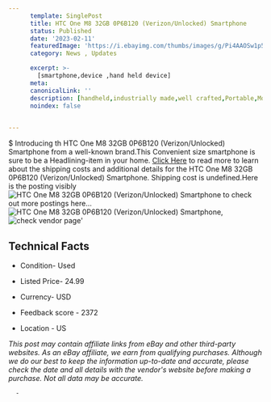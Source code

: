 ```yaml
---
      template: SinglePost
      title: HTC One M8 32GB 0P6B120 (Verizon/Unlocked) Smartphone
      status: Published
      date: '2023-02-11'
      featuredImage: 'https://i.ebayimg.com/thumbs/images/g/Pi4AAOSw1p5j4AbV/s-l225.jpg'
      category: News , Updates

      excerpt: >-
        [smartphone,device ,hand held device]
      meta:
      canonicalLink: ''
      description: [handheld,industrially made,well crafted,Portable,Mobile,Compact,Convenient,Lightweight,Maneuverable,Man-portable,Miniature,Carriable,Hand-held,Light,Holdable,Transportable,Mobile device,Pocket-sized,On-the-go,Wireless,Cordless,Compact size,Convenient size, smartphone,device ,hand held device]
      noindex: false
      

---
```

$
      Introducing th HTC One M8 32GB 0P6B120 (Verizon/Unlocked) Smartphone from a well-known brand.This Convenient size smartphone is sure to be a Headlining-item in your home. [Click Here](https://www.ebay.com/itm/165924329329?hash=item26a1dc5771%3Ag%3APi4AAOSw1p5j4AbV&amdata=enc%3AAQAHAAAA4JBKNoZHPq813zqZi3rluzjzmBlzhaHmFaEd1dQESAqy9%2FX48f%2BMp85O9M31PyDs8gLTWIjcEDtQN0rTTKvMMqQz7ryhyIwWxMmfKC6LeFBCaa%2BBqM14glRALT539ku9f64qzJDqTaWhP7YJuie4d2heT4NSvE0AySGHWWlsh9JlIgKqVAUWyk8UcSa1zxbSGbaO1hWjh9w4cyu6%2Fyd9C5k0LNS%2FkTwxWtEwCJZwL8XD%2B5fyct%2BoSHy7JJ51g4Sz8ZJT2Khj9Br3O0Lw1Tx4X1jsACfjjBlm7zPvxCdBA0Gz&mkevt=1&mkcid=1&mkrid=711-53200-19255-0&campid=%253CePNCampaignId%253E&customid=%253CreferenceId%253E&toolid=10049) to read more to learn about the shipping costs and additional details for the HTC One M8 32GB 0P6B120 (Verizon/Unlocked) Smartphone. Shipping cost is undefined.Here is the posting visibly ![HTC One M8 32GB 0P6B120 (Verizon/Unlocked) Smartphone](https://i.ebayimg.com/thumbs/images/g/Pi4AAOSw1p5j4AbV/s-l225.jpg) to check out more postings here... ![HTC One M8 32GB 0P6B120 (Verizon/Unlocked) Smartphone](https://i.ebayimg.com/images/g/Pi4AAOSw1p5j4AbV/s-l1600.jpg), ![check vendor page](https://origin-galleryplus.ebayimg.com/ws/web/165924329329_2_0_1/225x225.jpg,https://origin-galleryplus.ebayimg.com/ws/web/165924329329_3_0_1/225x225.jpg,https://origin-galleryplus.ebayimg.com/ws/web/165924329329_4_0_1/225x225.jpg,https://origin-galleryplus.ebayimg.com/ws/web/165924329329_5_0_1/225x225.jpg,https://origin-galleryplus.ebayimg.com/ws/web/165924329329_6_0_1/225x225.jpg)'

      

 ## Technical Facts 



     
      

 - Condition- Used 


      

 - Listed Price- 24.99 


      

 - Currency- USD 


      

 - Feedback score - 2372 


      

 - Location - US 


      
      

 *_This post may contain affiliate links from eBay and other third-party websites. As an eBay affiliate, we earn from qualifying purchases. Although we do our best to keep the information up-to-date and accurate, please check the date and all details with the vendor's website before making a purchase. Not all data may be accurate._*




      -

